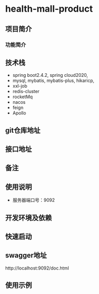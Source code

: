 # health-mall-product
## 项目简介
### 功能简介


## 技术栈
- spring boot2.4.2, spring cloud2020,
- mysql, mybatis, mybatis-plus, hikaricp,
- xxl-job
- redis-cluster
- rocketMq
- nacos
- feign
- Apollo


## git仓库地址


## 接口地址


## 备注


## 使用说明
- 服务器端口号：9092

## 开发环境及依赖


## 快速启动

## swagger地址

http://localhost:9092/doc.html

## 使用示例
